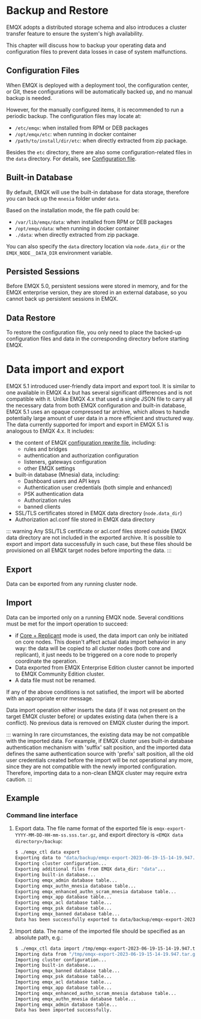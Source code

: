 # Backup and Restore

EMQX adopts a distributed storage schema and also introduces a cluster transfer feature to ensure the system's high availability.

This chapter will discuss how to backup your operating data and configuration files to prevent data losses in case of system malfunctions.

## Configuration Files

When EMQX is deployed with a deployment tool, the configuration center, or Git, these configurations will be automatically backed up, and no manual backup is needed.

However, for the manually configured items, it is recommended to run a periodic backup. The configuration files may locate at:

* `/etc/emqx`: when installed from RPM or DEB packages
* `/opt/emqx/etc`: when running in docker container
* `/path/to/install/dir/etc`: when directly extracted from zip package.

Besides the `etc` directory, there are also some configuration-related files in the `data` directory. For details, see [Configuration file](../configuration/configuration.md).

## Built-in Database

By default, EMQX will use the built-in database for data storage, therefore you can back up the `mnesia` folder under `data`.

<!-- TODO 功能完成后提供 -->

Based on the installation mode, the file path could be:

* `/var/lib/emqx/data`: when installed from RPM or DEB packages
* `/opt/emqx/data`: when running in docker container
* `./data`: when directly extracted from zip package.

You can also specify the `data` directory location via `node.data_dir` or the `EMQX_NODE__DATA_DIR` environment variable.

## Persisted Sessions

Before EMQX 5.0, persistent sessions were stored in memory, and for the EMQX enterprise version, they are stored in an external database, so you cannot back up persistent sessions in EMQX.

## Data Restore

To restore the configuration file, you only need to place the backed-up configuration files and data in the corresponding directory before starting EMQX.

# Data import and export

EMQX 5.1 introduced user-friendly data import and export tool. It is similar to one available in EMQX 4.x but has several significant differences and is not compatible with it.
Unlike EMQX 4.x that used a single JSON file to carry all the necessary data from both EMQX configuration and built-in database, EMQX 5.1 uses an opaque compressed tar archive, which allows to handle potentially large amount of user data in a more efficient and structured way.
The data currently supported for import and export in EMQX 5.1 is analogous to EMQX 4.x. It includes:

* the content of EMQX [configuration rewrite file](../configuratation/configuration.md#configuration-rewrite-file), including:
    * rules and bridges
    * authentication and authorization configuration
    * listeners, gateways configuration
    * other EMQX settings
* built-in database (Mnesia) data, including:
    * Dashboard users and API keys
    * Authentication user credentials (both simple and enhanced)
    * PSK authentication data
    * Authorization rules
    * banned clients
* SSL/TLS certificates stored in EMQX data directory (`node.data_dir`)
* Authorization acl.conf file stored in EMQX data directory

::: warning
Any SSL/TLS certificate or acl.conf files stored outside EMQX data directory are not included in the exported archive.
It is possible to export and import data successfully in such case, but these files should be provisioned on all EMQX target nodes before
importing the data.
:::

## Export

Data can be exported from any running cluster node.

## Import

Data can be imported only on a running EMQX node. Several conditions must be met for the import operation to succeed:

* if [Core + Replicant](../deploy/cluster/mria-introduction.md#enable-core-replicant-mode) mode is used, the data import
  can only be initiated on core nodes. This doesn't affect actual data import behavior in any way: the data will be copied
  to all cluster nodes (both core and replicant), it just needs to be triggered on a core node to properly coordinate the operation.
* Data exported from EMQX Enterprise Edition cluster cannot be imported to EMQX Community Edition cluster.
* A data file must not be renamed.

If any of the above conditions is not satisfied, the import will be aborted with an appropriate error message.

Data import operation either inserts the data (if it was not present on the target EMQX cluster before) or updates existing data (when there is a conflict). No previous data is removed on EMQX cluster during the import.

::: warning
In rare circumstances, the existing data may be not compatible with the imported data.
For example, if EMQX cluster uses built-in database authentication mechanism with 'suffix' salt position, and the imported data defines the same
authentication source with 'prefix' salt position, all the old user credentials created before the import will be not operational any more,
since they are not compatible with the newly imported configuration.
Therefore, importing data to a non-clean EMQX cluster may require extra caution.
:::

## Example

### Command line interface

1. Export data. The file name format of the exported file is `emqx-export-YYYY-MM-DD-HH-mm-ss.sss.tar.gz`, and export directory is `<EMQX data directory>/backup`:

    ```bash
    $ ./emqx_ctl data export
    Exporting data to "data/backup/emqx-export-2023-06-19-15-14-19.947.tar.gz"...
    Exporting cluster configuration...
    Exporting additional files from EMQX data_dir: "data"...
    Exporting built-in database...
    Exporting emqx_admin database table...
    Exporting emqx_authn_mnesia database table...
    Exporting emqx_enhanced_authn_scram_mnesia database table...
    Exporting emqx_app database table...
    Exporting emqx_acl database table...
    Exporting emqx_psk database table...
    Exporting emqx_banned database table...
    Data has been successfully exported to data/backup/emqx-export-2023-06-19-15-14-19.947.tar.gz.
    ```
2. Import data. The name of the imported file should be specified as an absolute path, e.g.:

    ```bash
    $ ./emqx_ctl data import /tmp/emqx-export-2023-06-19-15-14-19.947.tar.gz
    Importing data from "/tmp/emqx-export-2023-06-19-15-14-19.947.tar.gz"...
    Importing cluster configuration...
    Importing built-in database...
    Importing emqx_banned database table...
    Importing emqx_psk database table...
    Importing emqx_acl database table...
    Importing emqx_app database table...
    Importing emqx_enhanced_authn_scram_mnesia database table...
    Importing emqx_authn_mnesia database table...
    Importing emqx_admin database table...
    Data has been imported successfully.
    ```
